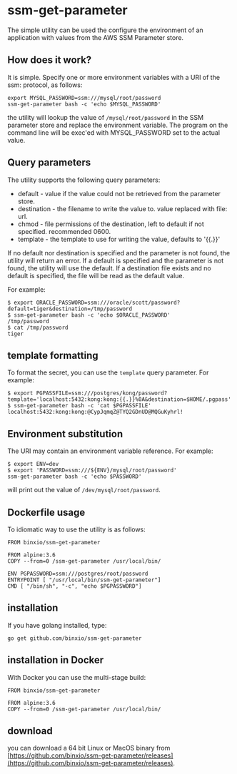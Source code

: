 # ssm-get-parameter
The simple utility can be used the configure the environment of an application with values from the AWS SSM Parameter store.

## How does it work?
It is simple. Specify one or more environment variables with a URI of the ssm: protocol, as follows:

```
export MYSQL_PASSWORD=ssm:///mysql/root/password
ssm-get-parameter bash -c 'echo $MYSQL_PASSWORD'
```
the utility will lookup the value of `/mysql/root/password` in the SSM parameter store and replace the environment variable.
The program on the command line will be exec'ed with MYSQL\_PASSWORD set to the actual value.

## Query parameters
The utility supports the following query parameters:

- default - value if the value could not be retrieved from the parameter store.
- destination - the filename to write the value to. value replaced with file: url.
- chmod - file permissions of the destination, left to default if not specified. recommended 0600.
- template - the template to use for writing the value, defaults to '{{.}}'

If no default nor destination is specified and the parameter is not found, the utility will return an error.
If a default is specified and the parameter is not found, the utility will use the default.
If a destination file exists and no default is specified, the file will be read as the default value.

For example:
```
$ export ORACLE_PASSWORD=ssm:///oracle/scott/password?default=tiger&destination=/tmp/password
$ ssm-get-parameter bash -c 'echo $ORACLE_PASSWORD'
/tmp/password
$ cat /tmp/password
tiger
```

## template formatting
To format the secret, you can use the `template` query parameter. For example:
```
$ export PGPASSFILE=ssm:///postgres/kong/password?template='localhost:5432:kong:kong:{{.}}%0A&destination=$HOME/.pgpass'
$ ssm-get-parameter bash -c 'cat $PGPASSFILE'
localhost:5432:kong:kong:@CypJqmqZ@TYQ2GDnUD@MQGuKyhrl!
```

## Environment substitution
The URI may contain an environment variable reference. For example:
```
$ export ENV=dev
$ export 'PASSWORD=ssm:///${ENV}/mysql/root/password'
ssm-get-parameter bash -c 'echo $PASSWORD'
```
will print out the value of `/dev/mysql/root/password`.

## Dockerfile usage
To idiomatic way to use the utility is as follows:
```
FROM binxio/ssm-get-parameter

FROM alpine:3.6
COPY --from=0 /ssm-get-parameter /usr/local/bin/

ENV PGPASSWORD=ssm:///postgres/root/password
ENTRYPOINT [ "/usr/local/bin/ssm-get-parameter"]
CMD [ "/bin/sh", "-c", "echo $PGPASSWORD"]
```

## installation
If you have golang installed, type:

```
go get github.com/binxio/ssm-get-parameter
```

## installation in Docker
With Docker you can use the multi-stage build:

```
FROM binxio/ssm-get-parameter

FROM alpine:3.6
COPY --from=0 /ssm-get-parameter /usr/local/bin/
```

## download
you can download a 64 bit Linux or MacOS binary from [https://github.com/binxio/ssm-get-parameter/releases](https://github.com/binxio/ssm-get-parameter/releases).
